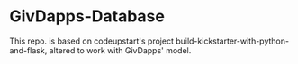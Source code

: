 # GivDapps-Database
This repo. is based on codeupstart's project build-kickstarter-with-python-and-flask, altered to work with GivDapps' model.
